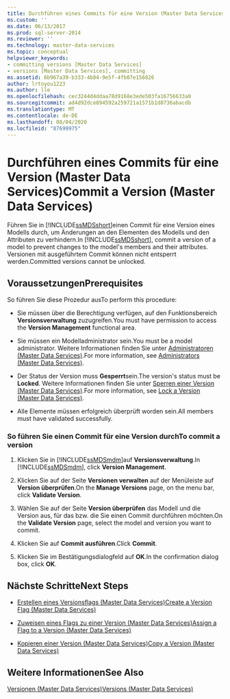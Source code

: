 ```yaml
---
title: Durchführen eines Commits für eine Version (Master Data Services) | Microsoft-Dokumentation
ms.custom: ''
ms.date: 06/13/2017
ms.prod: sql-server-2014
ms.reviewer: ''
ms.technology: master-data-services
ms.topic: conceptual
helpviewer_keywords:
- committing versions [Master Data Services]
- versions [Master Data Services], committing
ms.assetid: 6b967a39-b333-4b84-9e5f-4fb07e156826
author: lrtoyou1223
ms.author: lle
ms.openlocfilehash: cec3244d4ddaa78d9168e3ede503fa16756633a0
ms.sourcegitcommit: ad4d92dce894592a259721a1571b1d8736abacdb
ms.translationtype: MT
ms.contentlocale: de-DE
ms.lasthandoff: 08/04/2020
ms.locfileid: "87699975"
---
```

# <a name="commit-a-version-master-data-services"></a><span data-ttu-id="1bf7c-102">Durchführen eines Commits für eine Version (Master Data Services)</span><span class="sxs-lookup"><span data-stu-id="1bf7c-102">Commit a Version (Master Data Services)</span></span>
  <span data-ttu-id="1bf7c-103">Führen Sie in [!INCLUDE[ssMDSshort](../includes/ssmdsshort-md.md)]einen Commit für eine Version eines Modells durch, um Änderungen an den Elementen des Modells und den Attributen zu verhindern.</span><span class="sxs-lookup"><span data-stu-id="1bf7c-103">In [!INCLUDE[ssMDSshort](../includes/ssmdsshort-md.md)], commit a version of a model to prevent changes to the model's members and their attributes.</span></span> <span data-ttu-id="1bf7c-104">Versionen mit ausgeführtem Commit können nicht entsperrt werden.</span><span class="sxs-lookup"><span data-stu-id="1bf7c-104">Committed versions cannot be unlocked.</span></span>  
  
## <a name="prerequisites"></a><span data-ttu-id="1bf7c-105">Voraussetzungen</span><span class="sxs-lookup"><span data-stu-id="1bf7c-105">Prerequisites</span></span>  
 <span data-ttu-id="1bf7c-106">So führen Sie diese Prozedur aus</span><span class="sxs-lookup"><span data-stu-id="1bf7c-106">To perform this procedure:</span></span>  
  
-   <span data-ttu-id="1bf7c-107">Sie müssen über die Berechtigung verfügen, auf den Funktionsbereich **Versionsverwaltung** zuzugreifen.</span><span class="sxs-lookup"><span data-stu-id="1bf7c-107">You must have permission to access the **Version Management** functional area.</span></span>  
  
-   <span data-ttu-id="1bf7c-108">Sie müssen ein Modelladministrator sein.</span><span class="sxs-lookup"><span data-stu-id="1bf7c-108">You must be a model administrator.</span></span> <span data-ttu-id="1bf7c-109">Weitere Informationen finden Sie unter [Administratoren &#40;Master Data Services&#41;](administrators-master-data-services.md).</span><span class="sxs-lookup"><span data-stu-id="1bf7c-109">For more information, see [Administrators &#40;Master Data Services&#41;](administrators-master-data-services.md).</span></span>  
  
-   <span data-ttu-id="1bf7c-110">Der Status der Version muss **Gesperrt**sein.</span><span class="sxs-lookup"><span data-stu-id="1bf7c-110">The version's status must be **Locked**.</span></span> <span data-ttu-id="1bf7c-111">Weitere Informationen finden Sie unter [Sperren einer Version &#40;Master Data Services&#41;](../../2014/master-data-services/lock-a-version-master-data-services.md).</span><span class="sxs-lookup"><span data-stu-id="1bf7c-111">For more information, see [Lock a Version &#40;Master Data Services&#41;](../../2014/master-data-services/lock-a-version-master-data-services.md).</span></span>  
  
-   <span data-ttu-id="1bf7c-112">Alle Elemente müssen erfolgreich überprüft worden sein.</span><span class="sxs-lookup"><span data-stu-id="1bf7c-112">All members must have validated successfully.</span></span>  
  
### <a name="to-commit-a-version"></a><span data-ttu-id="1bf7c-113">So führen Sie einen Commit für eine Version durch</span><span class="sxs-lookup"><span data-stu-id="1bf7c-113">To commit a version</span></span>  
  
1.  <span data-ttu-id="1bf7c-114">Klicken Sie in [!INCLUDE[ssMDSmdm](../includes/ssmdsmdm-md.md)]auf **Versionsverwaltung**.</span><span class="sxs-lookup"><span data-stu-id="1bf7c-114">In [!INCLUDE[ssMDSmdm](../includes/ssmdsmdm-md.md)], click **Version Management**.</span></span>  
  
2.  <span data-ttu-id="1bf7c-115">Klicken Sie auf der Seite **Versionen verwalten** auf der Menüleiste auf **Version überprüfen**.</span><span class="sxs-lookup"><span data-stu-id="1bf7c-115">On the **Manage Versions** page, on the menu bar, click **Validate Version**.</span></span>  
  
3.  <span data-ttu-id="1bf7c-116">Wählen Sie auf der Seite **Version überprüfen** das Modell und die Version aus, für das bzw. die Sie einen Commit durchführen möchten.</span><span class="sxs-lookup"><span data-stu-id="1bf7c-116">On the **Validate Version** page, select the model and version you want to commit.</span></span>  
  
4.  <span data-ttu-id="1bf7c-117">Klicken Sie auf **Commit ausführen**.</span><span class="sxs-lookup"><span data-stu-id="1bf7c-117">Click **Commit**.</span></span>  
  
5.  <span data-ttu-id="1bf7c-118">Klicken Sie im Bestätigungsdialogfeld auf **OK**.</span><span class="sxs-lookup"><span data-stu-id="1bf7c-118">In the confirmation dialog box, click **OK**.</span></span>  
  
## <a name="next-steps"></a><span data-ttu-id="1bf7c-119">Nächste Schritte</span><span class="sxs-lookup"><span data-stu-id="1bf7c-119">Next Steps</span></span>  
  
-   [<span data-ttu-id="1bf7c-120">Erstellen eines Versionsflags &#40;Master Data Services&#41;</span><span class="sxs-lookup"><span data-stu-id="1bf7c-120">Create a Version Flag &#40;Master Data Services&#41;</span></span>](../../2014/master-data-services/create-a-version-flag-master-data-services.md)  
  
-   [<span data-ttu-id="1bf7c-121">Zuweisen eines Flags zu einer Version &#40;Master Data Services&#41;</span><span class="sxs-lookup"><span data-stu-id="1bf7c-121">Assign a Flag to a Version &#40;Master Data Services&#41;</span></span>](../../2014/master-data-services/assign-a-flag-to-a-version-master-data-services.md)  
  
-   [<span data-ttu-id="1bf7c-122">Kopieren einer Version &#40;Master Data Services&#41;</span><span class="sxs-lookup"><span data-stu-id="1bf7c-122">Copy a Version &#40;Master Data Services&#41;</span></span>](../../2014/master-data-services/copy-a-version-master-data-services.md)  
  
## <a name="see-also"></a><span data-ttu-id="1bf7c-123">Weitere Informationen</span><span class="sxs-lookup"><span data-stu-id="1bf7c-123">See Also</span></span>  
 [<span data-ttu-id="1bf7c-124">Versionen &#40;Master Data Services&#41;</span><span class="sxs-lookup"><span data-stu-id="1bf7c-124">Versions &#40;Master Data Services&#41;</span></span>](../../2014/master-data-services/versions-master-data-services.md)  
  
  
